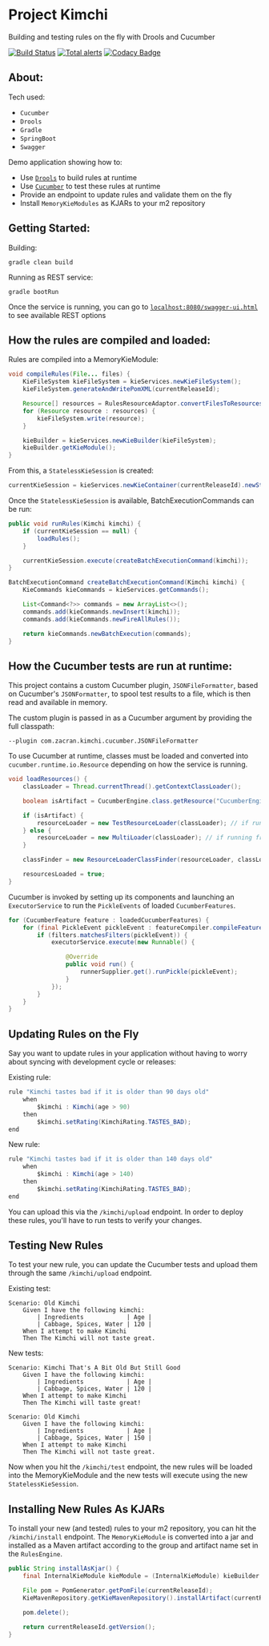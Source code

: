 # Project Kimchi
Building and testing rules on the fly with Drools and Cucumber

[![Build Status](https://travis-ci.org/zacran/project-kimchi.svg?branch=master)](https://travis-ci.org/zacran/project-kimchi.svg?branch=master)
[![Total alerts](https://img.shields.io/lgtm/alerts/g/zacran/project-kimchi.svg?logo=lgtm&logoWidth=18)](https://lgtm.com/projects/g/zacran/project-kimchi/alerts/)
[![Codacy Badge](https://api.codacy.com/project/badge/Grade/88daca5d5de240e89aa2011bb1b2bdc3)](https://www.codacy.com/app/zachary.cranfill/project-kimchi?utm_source=github.com&amp;utm_medium=referral&amp;utm_content=zacran/project-kimchi&amp;utm_campaign=Badge_Grade)

## About:

Tech used:
- `Cucumber`
- `Drools`
- `Gradle`
- `SpringBoot`
- `Swagger`

Demo application showing how to:
- Use [`Drools`](https://github.com/kiegroup/drools) to build rules at runtime
- Use [`Cucumber`](https://github.com/cucumber/cucumber-jvm) to test these rules at runtime
- Provide an endpoint to update rules and validate them on the fly
- Install `MemoryKieModules` as KJARs to your m2 repository

## Getting Started:

Building:
```shell
gradle clean build
```

Running as REST service:
```shell
gradle bootRun
```

Once the service is running, you can go to [`localhost:8080/swagger-ui.html`](localhost:8080/swagger-ui.html) to see available REST options

## How the rules are compiled and loaded:
Rules are compiled into a MemoryKieModule:
```java
void compileRules(File... files) {
    KieFileSystem kieFileSystem = kieServices.newKieFileSystem();
    kieFileSystem.generateAndWritePomXML(currentReleaseId);

    Resource[] resources = RulesResourceAdaptor.convertFilesToResources(files);
    for (Resource resource : resources) {
        kieFileSystem.write(resource);
    }

    kieBuilder = kieServices.newKieBuilder(kieFileSystem);
    kieBuilder.getKieModule();
}
```

From this, a `StatelessKieSession` is created:
```java
currentKieSession = kieServices.newKieContainer(currentReleaseId).newStatelessKieSession();
```

Once the `StatelessKieSession` is available, BatchExecutionCommands can be run:
```java
public void runRules(Kimchi kimchi) {
    if (currentKieSession == null) {
        loadRules();
    }

    currentKieSession.execute(createBatchExecutionCommand(kimchi));
}

BatchExecutionCommand createBatchExecutionCommand(Kimchi kimchi) {
    KieCommands kieCommands = kieServices.getCommands();

    List<Command<?>> commands = new ArrayList<>();
    commands.add(kieCommands.newInsert(kimchi));
    commands.add(kieCommands.newFireAllRules());

    return kieCommands.newBatchExecution(commands);
}
```

## How the Cucumber tests are run at runtime:
This project contains a custom Cucumber plugin, `JSONFileFormatter`, based on Cucumber's `JSONFormatter`, to spool test results to a file, which is then read and available in memory. 

The custom plugin is passed in as a Cucumber argument by providing the full classpath:
```shell
--plugin com.zacran.kimchi.cucumber.JSONFileFormatter
```

To use Cucumber at runtime, classes must be loaded and converted into `cucumber.runtime.io.Resource` depending on how the service is running. 

```java
void loadResources() {
    classLoader = Thread.currentThread().getContextClassLoader();

    boolean isArtifact = CucumberEngine.class.getResource("CucumberEngine.class").toString().contains("jar:");

    if (isArtifact) {
        resourceLoader = new TestResourceLoader(classLoader); // if running from artifact
    } else {
        resourceLoader = new MultiLoader(classLoader); // if running from bootRun
    }

    classFinder = new ResourceLoaderClassFinder(resourceLoader, classLoader);

    resourcesLoaded = true;
}
```

Cucumber is invoked by setting up its components and launching an `ExecutorService` to run the `PickleEvents` of loaded `CucumberFeatures`.

```java
for (CucumberFeature feature : loadedCucumberFeatures) {
    for (final PickleEvent pickleEvent : featureCompiler.compileFeature(feature)) {
        if (filters.matchesFilters(pickleEvent)) {
            executorService.execute(new Runnable() {

                @Override
                public void run() {
                    runnerSupplier.get().runPickle(pickleEvent);
                }
            });
        }
    }
}
```

## Updating Rules on the Fly

Say you want to update rules in your application without having to worry about syncing with development cycle or releases:

Existing rule:
```java
rule "Kimchi tastes bad if it is older than 90 days old"
    when
        $kimchi : Kimchi(age > 90)
    then
        $kimchi.setRating(KimchiRating.TASTES_BAD);
end
```

New rule:
```java
rule "Kimchi tastes bad if it is older than 140 days old"
    when
        $kimchi : Kimchi(age > 140)
    then
        $kimchi.setRating(KimchiRating.TASTES_BAD);
end
```

You can upload this via the `/kimchi/upload` endpoint. In order to deploy these rules, you'll have to run tests to verify your changes.

## Testing New Rules

To test your new rule, you can update the Cucumber tests and upload them through the same `/kimchi/upload` endpoint.

Existing test:
```
Scenario: Old Kimchi
    Given I have the following kimchi:
        | Ingredients            | Age |
        | Cabbage, Spices, Water | 120 |
    When I attempt to make Kimchi
    Then The Kimchi will not taste great.
```

New tests:
```
Scenario: Kimchi That's A Bit Old But Still Good
    Given I have the following kimchi:
        | Ingredients            | Age |
        | Cabbage, Spices, Water | 120 |
    When I attempt to make Kimchi
    Then The Kimchi will taste great!

Scenario: Old Kimchi
    Given I have the following kimchi:
        | Ingredients            | Age |
        | Cabbage, Spices, Water | 150 |
    When I attempt to make Kimchi
    Then The Kimchi will not taste great.
```

Now when you hit the `/kimchi/test` endpoint, the new rules will be loaded into the MemoryKieModule and the new tests will execute using the new `StatelessKieSession`.

## Installing New Rules As KJARs

To install your new (and tested) rules to your m2 repository, you can hit the `/kimchi/install` endpoint. The `MemoryKieModule` is converted into a jar and installed as a Maven artifact according to the group and artifact name set in the `RulesEngine`.

```java
public String installAsKjar() {
    final InternalKieModule kieModule = (InternalKieModule) kieBuilder.getKieModule();

    File pom = PomGenerator.getPomFile(currentReleaseId);
    KieMavenRepository.getKieMavenRepository().installArtifact(currentReleaseId, kieModule, pom);

    pom.delete();

    return currentReleaseId.getVersion();
}
```

## 